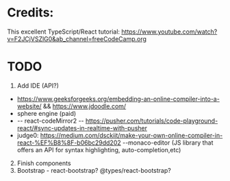 # Credits:

This excellent TypeScript/React tutorial: https://www.youtube.com/watch?v=F2JCjVSZlG0&ab_channel=freeCodeCamp.org

# TODO

1. Add IDE (API?)

- https://www.geeksforgeeks.org/embedding-an-online-compiler-into-a-website/ && https://www.jdoodle.com/
- sphere engine (paid)
- -- react-codeMirror2 -- https://pusher.com/tutorials/code-playground-react/#sync-updates-in-realtime-with-pusher
- judge0: https://medium.com/dsckiit/make-your-own-online-compiler-in-react-%EF%B8%8F-b06bc29dd202
  --monaco-editor (JS library that offers an API for syntax highlighting, auto-completion,etc)

2. Finish components
3. Bootstrap - react-bootstrap? @types/react-bootstrap?
